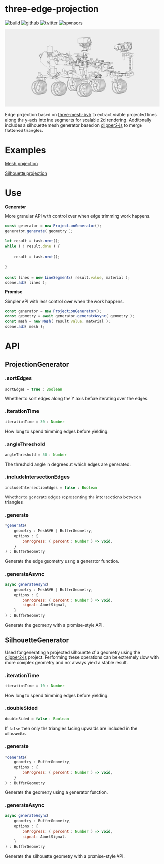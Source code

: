 # three-edge-projection


[![build](https://img.shields.io/github/actions/workflow/status/gkjohnson/three-edge-projection/node.js.yml?style=flat-square&label=build&branch=main)](https://github.com/gkjohnson/three-edge-projection/actions)
[![github](https://flat.badgen.net/badge/icon/github?icon=github&label)](https://github.com/gkjohnson/three-edge-projection/)
[![twitter](https://flat.badgen.net/badge/twitter/@garrettkjohnson/?icon&label)](https://twitter.com/garrettkjohnson)
[![sponsors](https://img.shields.io/github/sponsors/gkjohnson?style=flat-square&color=1da1f2)](https://github.com/sponsors/gkjohnson/)

![](./docs/banner.png)

Edge projection based on [three-mesh-bvh](https://github.com/gkjohnson/three-mesh-bvh/) to extract visible projected lines along the y-axis into ine segments for scalable 2d rendering. Additonally includes a silhouette mesh generator based on [clipper2-js](https://www.npmjs.com/package/clipper2-js) to merge flattened triangles.

# Examples

[Mesh projection](https://gkjohnson.github.io/three-edge-projection/example/bundle/edgeProjection.html)

[Silhouette projection](https://gkjohnson.github.io/three-edge-projection/example/bundle/silhouetteProjection.html)

# Use

**Generator**

More granular API with control over when edge trimming work happens.

```js
const generator = new ProjectionGenerator();
generator.generate( geometry );

let result = task.next();
while ( ! result.done ) {

	result = task.next();

}

const lines = new LineSegments( result.value, material );
scene.add( lines );
```

**Promise**

Simpler API with less control over when the work happens.

```js
const generator = new ProjectionGenerator();
const geometry = await generator.generateAsync( geometry );
const mesh = new Mesh( result.value, material );
scene.add( mesh );
```


# API

## ProjectionGenerator

### .sortEdges

```js
sortEdges = true : Boolean
```

Whether to sort edges along the Y axis before iterating over the edges.

### .iterationTime

```js
iterationTime = 30 : Number
```

How long to spend trimming edges before yielding.

### .angleThreshold

```js
angleThreshold = 50 : Number
```

The threshold angle in degrees at which edges are generated.

### .includeIntersectionEdges

```js
includeIntersectionEdges = false : Boolean
```

Whether to generate edges representing the intersections between triangles.

### .generate

```js
*generate(
	geometry : MeshBVH | BufferGeometry,
	options : {
		onProgress: ( percent : Number ) => void,
	}
) : BufferGeometry
```

Generate the edge geometry using a generator function.

### .generateAsync

```js
async generateAsync(
	geometry : MeshBVH | BufferGeometry,
	options : {
		onProgress: ( percent : Number ) => void,
		signal: AbortSignal,
	}
) : BufferGeometry
```

Generate the geometry with a promise-style API.

## SilhouetteGenerator

Used for generating a projected silhouette of a geometry using the [clipper2-js](https://www.npmjs.com/package/clipper2-js) project. Performing these operations can be extremely slow with more complex geometry and not always yield a stable result.

### .iterationTime

```js
iterationTime = 10 : Number
```

How long to spend trimming edges before yielding.

### .doubleSided

```js
doubleSided = false : Boolean
```

If `false` then only the triangles facing upwards are included in the silhouette.

### .generate

```js
*generate(
	geometry : BufferGeometry,
	options : {
		onProgress: ( percent : Number ) => void,
	}
) : BufferGeometry
```

Generate the geometry using a generator function.

### .generateAsync

```js
async generateAsync(
	geometry : BufferGeometry,
	options : {
		onProgress: ( percent : Number ) => void,
		signal: AbortSignal,
	}
) : BufferGeometry
```

Generate the silhouette geometry with a promise-style API.

